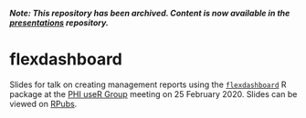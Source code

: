 ***Note: This repository has been archived. Content is now available in the [presentations](https://github.com/alicebyers5/presentations) repository.***

# flexdashboard
Slides for talk on creating management reports using the [`flexdashboard`](https://rmarkdown.rstudio.com/flexdashboard/) R package at the [PHI useR Group](https://github.com/Public-Health-Scotland/PHI-useR-group) meeting on 25 February 2020. Slides can be viewed on [RPubs](https://rpubs.com/alicebyers5/flexdashboard-slides).
